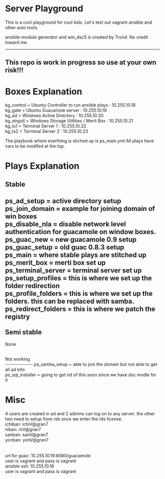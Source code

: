 # Server Playground
This is a cool playground for cool kids. Let's test out vagrant ansible and other auto tools.

ansible-module generator and win_dsc5 is created by Trond. No credit toward me.

--------------
This repo is work in progress so use at your own risk!!!
--------------

# Boxes Explanation
kg_control = Ubuntu Controller to run ansible plays : 10.255.10.18<br />
kg_gate = Ubuntu Guacamole server : 10.255.10.19 <br />
kg_ad = Windows Active Directory : 10.255.10.20 <br />
kg_strgutl = Windows Storage Utilities / Merit Box : 10.255.10.21 <br />
kg_ts1 = Terminal Server 1  : 10.255.10.22 <br />
kg_ts2 = Terminal Server 2 : 10.255.10.23 <br />

The playbook where everthing is stiched up is ps_main.yml
All plays have vars to be modifed at the top. 

# Plays Explanation
Stable <br />
--------------
ps_ad_setup = active directory setup <br />
ps_join_domain = example for joining domain of win boxes <br />
ps_disable_nla = disable network level authentication for guacamole on window boxes. <br />
ps_guac_new = new guacamole 0.9 setup <br />
ps_guac_setup = old guac 0.8.3 setup <br />
ps_main = where stable plays are stitched up <br />
ps_merit_box = merti box set up <br />
ps_terminal_server =  terminal server set up <br />
ps_setup_profiles = this is where we set up the folder redirection <br />
ps_profile_folders = this is where we set up the folders. this can be replaced with samba. <br />
ps_redirect_folders = this is where we patch the registry <br />
 <br />
Semi stable <br />
--------------
None

 <br />
Not working <br />
--------------
ps_samba_setup = able to join the domain but not able to get all ad info <br />
ps_sql_installer = going to get rid of this soon since we have dsc modle for it <br />

# Misc
4 users are created in ad and 2 admins can log on to any server. the other two need to setup from rds once we enter the rds license. <br />
ichiban: ichiV@gran7  <br />
niban: niV@gran7 <br />
sanban: sanV@gran7 <br />
yonban: yonV@gran7 <br />
 <br /> <br />
 url for guac: 10.255.10.19:8080/guacamole <br />
 user is vagrant and pass is vagrant <br />
 ansible ssh: 10.255.10.18 <br />
 user is vagrant and pass is vagrant <br />
 



